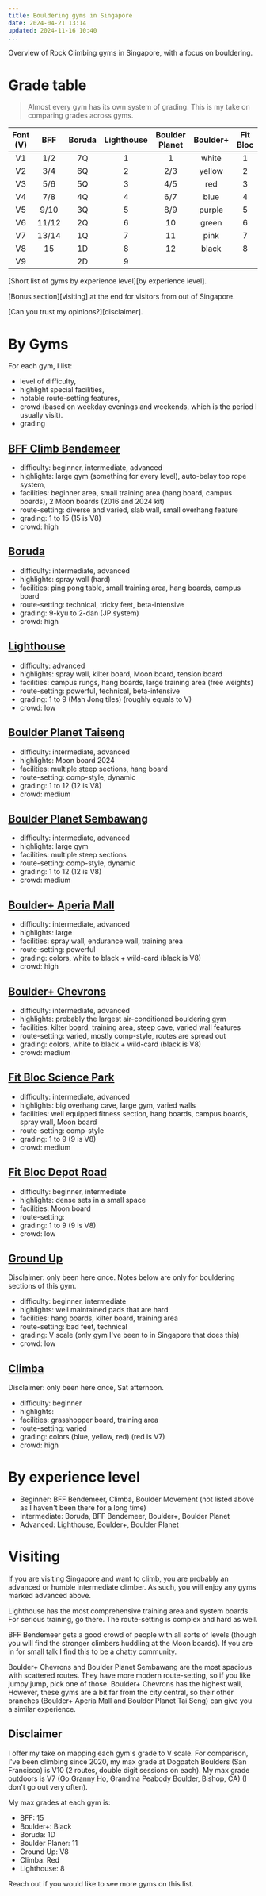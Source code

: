 ```yaml
---
title: Bouldering gyms in Singapore
date: 2024-04-21 13:14
updated: 2024-11-16 10:40
...
```


Overview of Rock Climbing gyms in Singapore, with a focus on bouldering.

# Grade table

> Almost every gym has its own system of grading. This is
> my take on comparing grades across gyms.

| Font (V) |  BFF  | Boruda | Lighthouse | Boulder Planet | Boulder+ | Fit Bloc | Ground Up | Climba |
| :------: | :---: | :----: | :--------: | :------------: | :------: | :------: | :-------: | :----: |
|   V1     | 1/2   |  7Q    |     1      |     1          |  white   |    1     |    V1     |  blue  |
|   V2     | 3/4   |  6Q    |     2      |     2/3        |  yellow  |    2     |    V2     |  blue  |
|   V3     | 5/6   |  5Q    |     3      |     4/5        |  red     |    3     |    V3     | yellow |
|   V4     | 7/8   |  4Q    |     4      |     6/7        |  blue    |    4     |    V4     | yellow |
|   V5     | 9/10  |  3Q    |     5      |     8/9        |  purple  |    5     |    V5     |  red   |
|   V6     | 11/12 |  2Q    |     6      |      10        |  green   |    6     |    V6     |  red   |
|   V7     | 13/14 |  1Q    |     7      |      11        |  pink    |    7     |    V7     |        |
|   V8     | 15    |  1D    |     8      |      12        |  black   |    8     |    V8     |        |
|   V9     |       |  2D    |     9      |                |          |          |           |        |

[Short list of gyms by experience level][by experience level].

[Bonus section][visiting] at the end for visitors from out of Singapore.

[Can you trust my opinions?][disclaimer].

# By Gyms

For each gym, I list:

- level of difficulty,
- highlight special facilities,
- notable route-setting features,
- crowd (based on weekday evenings and weekends, which is the period I usually
  visit).
- grading

## [BFF Climb Bendemeer](https://maps.app.goo.gl/tLZCwKWwiUtTvZCD9)

- difficulty: beginner, intermediate, advanced
- highlights: large gym (something for every level), auto-belay top rope system,
- facilities: beginner area, small training area (hang board, campus boards), 2
  Moon boards (2016 and 2024 kit)
- route-setting: diverse and varied, slab wall, small overhang feature
- grading: 1 to 15 (15 is V8)
- crowd: high

## [Boruda](https://maps.app.goo.gl/EnAUNcv7SxXPVBt17)

- difficulty: intermediate, advanced
- highlights: spray wall (hard)
- facilities: ping pong table, small training area, hang boards, campus board
- route-setting: technical, tricky feet, beta-intensive
- grading: 9-kyu to 2-dan (JP system)
- crowd: high

## [Lighthouse](https://maps.app.goo.gl/X42H1xYvcQA17ZSD6)

- difficulty: advanced
- highlights: spray wall, kilter board, Moon board, tension board
- facilities: campus rungs, hang boards, large training area (free weights)
- route-setting: powerful, technical, beta-intensive
- grading: 1 to 9 (Mah Jong tiles) (roughly equals to V)
- crowd: low

## [Boulder Planet Taiseng](https://maps.app.goo.gl/gsBirpNcnH4ywLsFA)

- difficulty: intermediate, advanced
- highlights: Moon board 2024
- facilities: multiple steep sections, hang board
- route-setting: comp-style, dynamic
- grading: 1 to 12 (12 is V8)
- crowd: medium

## [Boulder Planet Sembawang](https://maps.app.goo.gl/qFbvDzffPpM3XGRj7)

- difficulty: intermediate, advanced
- highlights: large gym
- facilities: multiple steep sections
- route-setting: comp-style, dynamic
- grading: 1 to 12 (12 is V8)
- crowd: medium

## [Boulder+ Aperia Mall](https://maps.app.goo.gl/Jb8hFHZjXEvHXH5W9)

- difficulty: intermediate, advanced
- highlights: large
- facilities: spray wall, endurance wall, training area
- route-setting: powerful
- grading: colors, white to black + wild-card (black is V8)
- crowd: high

## [Boulder+ Chevrons](https://maps.app.goo.gl/5yRcUsMEUC3zbJCv5)

- difficulty: intermediate, advanced
- highlights: probably the largest air-conditioned bouldering gym
- facilities: kilter board, training area, steep cave, varied wall features
- route-setting: varied, mostly comp-style, routes are spread out
- grading: colors, white to black + wild-card (black is V8)
- crowd: medium

## [Fit Bloc Science Park](https://maps.app.goo.gl/EULArBtQwUPz3fkb7)

- difficulty: intermediate, advanced
- highlights: big overhang cave, large gym, varied walls
- facilities: well equipped fitness section, hang boards, campus boards, spray wall, Moon board
- route-setting: comp-style
- grading: 1 to 9 (9 is V8)
- crowd: medium

## [Fit Bloc Depot Road](https://maps.app.goo.gl/EdQGaw8ag1rWDPrk7)

- difficulty: beginner, intermediate
- highlights: dense sets in a small space
- facilities: Moon board
- route-setting:
- grading: 1 to 9 (9 is V8)
- crowd: low

## [Ground Up](https://maps.app.goo.gl/UJWXQLLnkJeRsoMh7)

Disclaimer: only been here once. Notes below are only for bouldering sections
of this gym.

- difficulty: beginner, intermediate
- highlights: well maintained pads that are hard
- facilities: hang boards, kilter board, training area
- route-setting: bad feet, technical
- grading: V scale (only gym I've been to in Singapore that does this)
- crowd: low

## [Climba](https://maps.app.goo.gl/3rsxQAQ3AdJh3qJ98)

Disclaimer: only been here once, Sat afternoon.

- difficulty: beginner
- highlights:
- facilities: grasshopper board, training area
- route-setting: varied
- grading: colors (blue, yellow, red) (red is V7)
- crowd: high

# By experience level

- Beginner: BFF Bendemeer, Climba, Boulder Movement (not listed above as I
  haven't been there for a long time)
- Intermediate: Boruda, BFF Bendemeer, Boulder+, Boulder Planet
- Advanced: Lighthouse, Boulder+, Boulder Planet

# Visiting

If you are visiting Singapore and want to climb, you are probably an advanced
or humble intermediate climber. As such, you will enjoy any gyms marked
advanced above.

Lighthouse has the most comprehensive training area and system boards. For
serious training, go there. The route-setting is complex and hard as well.

BFF Bendemeer gets a good crowd of people with all sorts of levels (though you
will find the stronger climbers huddling at the Moon boards). If you are in for
small talk I find this to be a chatty community.

Boulder+ Chevrons and Boulder Planet Sembawang are the most spacious with
scattered routes. They have more modern route-setting, so if you like jumpy
jump, pick one of those. Boulder+ Chevrons has the highest wall, However, these
gyms are a bit far from the city central, so their other branches (Boulder+
Aperia Mall and Boulder Planet Tai Seng) can give you a similar experience.

## Disclaimer

I offer my take on mapping each gym's grade to V scale. For comparison, I've
been climbing since 2020, my max grade at Dogpatch Boulders (San Francisco) is
V10 (2 routes, double digit sessions on each). My max grade outdoors is V7 ([Go
Granny Ho][gogrannyho], Grandma Peabody Boulder, Bishop, CA) (I don't go out
very often).

My max grades at each gym is:

- BFF: 15
- Boulder+: Black
- Boruda: 1D
- Boulder Planer: 11
- Ground Up: V8
- Climba: Red
- Lighthouse: 8

[gogrannyho]: https://www.youtube.com/watch?v=fWkcQNCs1I8 "Andy Liu on Go Granny Ho, this is not me."

Reach out if you would like to see more gyms on this list.
